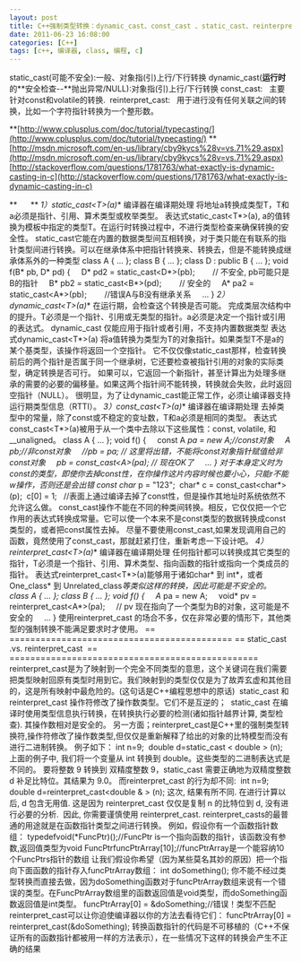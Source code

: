 ```yaml
---
layout: post
title: C++强制类型转换：dynamic_cast、const_cast 、static_cast、reinterpret_cast
date: 2011-06-23 16:08:00
categories: [C++]
tags: [c++, 编译器, class, 编程, c]
---
```

static_cast(可能不安全):一般、对象指(引)上行/下行转换
dynamic_cast(**运行时**的**安全检查--**抛出异常/NULL):对象指(引)上行/下行转换
const_cast:   主要针对const和volatile的转换. 
reinterpret_cast:   用于进行没有任何关联之间的转换，比如一个字符指针转换为一个整形数。


**[http://www.cplusplus.com/doc/tutorial/typecasting/](http://www.cplusplus.com/doc/tutorial/typecasting/)
**
[http://msdn.microsoft.com/en-us/library/cby9kycs%28v=vs.71%29.aspx](http://msdn.microsoft.com/en-us/library/cby9kycs%28v=vs.71%29.aspx)
[http://stackoverflow.com/questions/1781763/what-exactly-is-dynamic-casting-in-c](http://stackoverflow.com/questions/1781763/what-exactly-is-dynamic-casting-in-c)

**      **
**1）static_cast<T*>(a)**
编译器在编译期处理
将地址a转换成类型T，T和a必须是指针、引用、算术类型或枚举类型。
表达式static_cast<T*>(a), a的值转换为模板中指定的类型T。在运行时转换过程中，不进行类型检查来确保转换的安全性。
static_cast它能在内置的数据类型间互相转换，对于类只能在有联系的指针类型间进行转换。可以在继承体系中把指针转换来、转换去，但是不能转换成继承体系外的一种类型
class A { ... };
class B { ... };
class D : public B { ... };
void f(B* pb, D* pd)
{
    D* pd2 = static_cast<D*>(pb);        // 不安全, pb可能只是B的指针
    B* pb2 = static_cast<B*>(pd);        // 安全的
    A* pa2 = static_cast<A*>(pb);        //错误A与B没有继承关系
    ...
}
**2）dynamic_cast<T*>(a)**
在运行期，会检查这个转换是否可能。
完成类层次结构中的提升。T必须是一个指针、引用或无类型的指针。a必须是决定一个指针或引用的表达式。
dynamic_cast 仅能应用于指针或者引用，不支持内置数据类型
表达式dynamic_cast<T*>(a) 将a值转换为类型为T的对象指针。如果类型T不是a的某个基类型，该操作将返回一个空指针。
它不仅仅像static_cast那样，检查转换前后的两个指针是否属于同一个继承树，它还要检查被指针引用的对象的实际类型，确定转换是否可行。
如果可以，它返回一个新指针，甚至计算出为处理多继承的需要的必要的偏移量。如果这两个指针间不能转换，转换就会失败，此时返回空指针（NULL）。
很明显，为了让dynamic_cast能正常工作，必须让编译器支持运行期类型信息（RTTI）。
**3）const_cast<T*>(a)**
编译器在编译期处理
去掉类型中的常量，除了const或不稳定的变址数，T和a必须是相同的类型。
表达式const_cast<T*>(a)被用于从一个类中去除以下这些属性：const, volatile, 和 __unaligned。
class A { ... };
void f()
{
    const A *pa = new A;//const对象
    A *pb;//非const对象
    //pb = pa; // 这里将出错，不能将const对象指针赋值给非const对象
    pb = const_cast<A*>(pa); // 现在OK了
    ...
}
对于本身定义时为const的类型，即使你去掉const性，在你操作这片内容时候也要小心，只能r不能w操作，否则还是会出错
const char* p = "123"; 
char* c = const_cast<char*>(p); 
c[0] = 1;   //表面上通过编译去掉了const性，但是操作其地址时系统依然不允许这么做。
const_cast操作不能在不同的种类间转换。相反，它仅仅把一个它作用的表达式转换成常量。它可以使一个本来不是const类型的数据转换成const类型的，或者把const属性去掉。
尽量不要使用const_cast,如果发现调用自己的函数，竟然使用了const_cast，那就赶紧打住，重新考虑一下设计吧。
**4）reinterpret_cast<T*>(a)**
编译器在编译期处理
任何指针都可以转换成其它类型的指针，T必须是一个指针、引用、算术类型、指向函数的指针或指向一个类成员的指针。
表达式reinterpret_cast<T*>(a)能够用于诸如char* 到 int*，或者One_class* 到 Unrelated_class*等类似这样的转换，因此可能是不安全的。
class A { ... };
class B { ... };
void f()
{
    A* pa = new A;
    void* pv = reinterpret_cast<A*>(pa);
    // pv 现在指向了一个类型为B的对象，这可能是不安全的
    ...
}
使用reinterpret_cast 的场合不多，仅在非常必要的情形下，其他类型的强制转换不能满足要求时才使用。
== ===========================================
== static_cast .vs. reinterpret_cast 
== ================================================
reinterpret_cast是为了映射到一个完全不同类型的意思，这个关键词在我们需要把类型映射回原有类型时用到它。我们映射到的类型仅仅是为了故弄玄虚和其他目的，这是所有映射中最危险的。(这句话是C++编程思想中的原话) 
static_cast 和 reinterpret_cast 操作符修改了操作数类型。它们不是互逆的； 
static_cast 在编译时使用类型信息执行转换，在转换执行必要的检测(诸如指针越界计算, 类型检查). 其操作数相对是安全的。
另一方面；reinterpret_cast是C++里的强制类型转换符,操作符修改了操作数类型,但仅仅是重新解释了给出的对象的比特模型而没有进行二进制转换。
例子如下：
int n=9; 
double d=static_cast < double > (n); 
上面的例子中, 我们将一个变量从 int 转换到 double。这些类型的二进制表达式是不同的。 要将整数 9 转换到 双精度整数 9，static_cast 需要正确地为双精度整数 d 补足比特位。其结果为 9.0。
而reinterpret_cast 的行为却不同: 
int n=9; 
double d=reinterpret_cast<double & > (n);
这次, 结果有所不同. 在进行计算以后, d 包含无用值. 这是因为 reinterpret_cast 仅仅是复制 n 的比特位到 d, 没有进行必要的分析. 
因此, 你需要谨慎使用 reinterpret_cast.
reinterpret_casts的最普通的用途就是在函数指针类型之间进行转换。
例如，假设你有一个函数指针数组：
typedefvoid(*FuncPtr)();//FuncPtr is一个指向函数的指针，该函数没有参数,返回值类型为void
FuncPtrfuncPtrArray[10];//funcPtrArray是一个能容纳10个FuncPtrs指针的数组
让我们假设你希望（因为某些莫名其妙的原因）把一个指向下面函数的指针存入funcPtrArray数组：
int doSomething();
你不能不经过类型转换而直接去做，因为doSomething函数对于funcPtrArray数组来说有一个错误的类型。在FuncPtrArray数组里的函数返回值是void类型，而doSomething函数返回值是int类型。
funcPtrArray[0] = &doSomething;//错误！类型不匹配
reinterpret_cast可以让你迫使编译器以你的方法去看待它们：
funcPtrArray[0] = reinterpret_cast<FuncPtr>(&doSomething);
转换函数指针的代码是不可移植的（C++不保证所有的函数指针都被用一样的方法表示），在一些情况下这样的转换会产生不正确的结果
 
